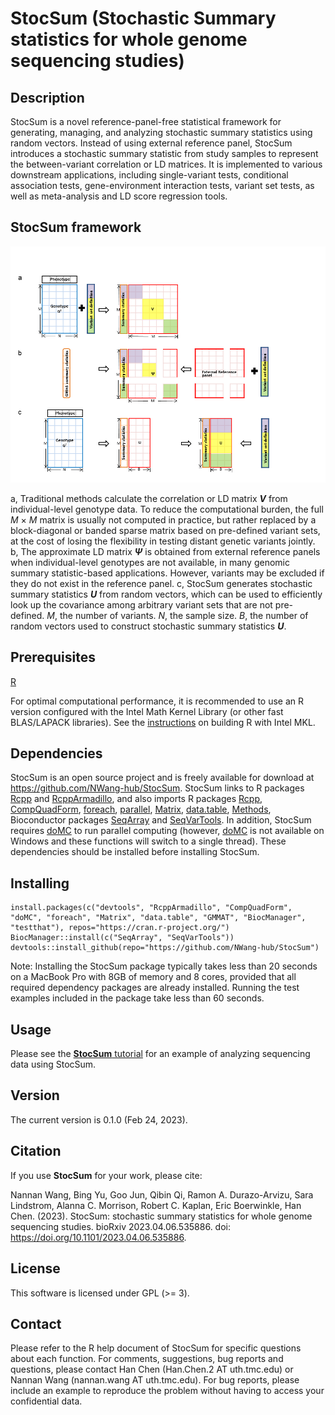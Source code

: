 # StocSum (Stochastic Summary statistics for whole genome sequencing studies)
## Description
StocSum is a novel reference-panel-free statistical framework for generating, managing, and analyzing stochastic summary statistics using random vectors. Instead of using external reference panel, StocSum introduces a stochastic summary statistic from study samples to represent the between-variant correlation or LD matrices. It is implemented to various downstream applications, including single-variant tests, conditional association tests, gene-environment interaction tests, variant set tests, as well as meta-analysis and LD score regression tools. 

## StocSum framework
![StocSum_framework](inst/docs/StocSum_framework.png)

a, Traditional methods calculate the correlation or LD matrix ***V*** from individual-level genotype data. To reduce the computational burden, the full *M* × *M* matrix is usually not computed in practice, but rather replaced by a block-diagonal or banded sparse matrix based on pre-defined variant sets, at the cost of losing the flexibility in testing distant genetic variants jointly. b, The approximate LD matrix ***Ψ*** is obtained from external reference panels when individual-level genotypes are not available, in many genomic summary statistic-based applications. However, variants may be excluded if they do not exist in the reference panel. c, StocSum generates stochastic summary statistics ***U*** from random vectors, which can be used to efficiently look up the covariance among arbitrary variant sets that are not pre-defined. *M*, the number of variants. *N*, the sample size. *B*, the number of random vectors used to construct stochastic summary statistics ***U***.

## Prerequisites
<a href="https://www.r-project.org">R</a>

For optimal computational performance, it is recommended to use an R version configured with the Intel Math Kernel Library (or other fast BLAS/LAPACK libraries). See the <a href="https://software.intel.com/en-us/articles/using-intel-mkl-with-r">instructions</a> on building R with Intel MKL.


## Dependencies
StocSum is an open source project and is freely available for download at https://github.com/NWang-hub/StocSum. StocSum links to R packages <a href="https://CRAN.R-project.org/package=Rcpp">Rcpp</a> and <a href="https://CRAN.R-project.org/package=RcppArmadillo">RcppArmadillo</a>, and also imports R packages <a href="https://CRAN.R-project.org/package=Rcpp">Rcpp</a>, <a href="https://CRAN.R-project.org/package=CompQuadForm">CompQuadForm</a>, <a href="https://CRAN.R-project.org/package=foreach">foreach</a>, <a href="https://CRAN.R-project.org/view=HighPerformanceComputing">parallel</a>, <a href="https://cran.r-project.org/web/packages/Matrix/index.html">Matrix</a>, <a href="https://cran.r-project.org/web/packages/data.table/index.html">data.table</a>, <a href="https://stat.ethz.ch/R-manual/R-devel/library/methods/html/00Index.html">Methods</a>, Bioconductor packages <a href="http://bioconductor.org/packages/release/bioc/html/SeqArray.html">SeqArray</a> and <a href="http://bioconductor.org/packages/release/bioc/html/SeqVarTools.html">SeqVarTools</a>. In addition, StocSum requires <a href="https://CRAN.R-project.org/package=doMC">doMC</a> to run parallel computing (however, <a href="https://CRAN.R-project.org/package=doMC">doMC</a> is not available on Windows and these functions will switch to a single thread). These dependencies should be installed before installing StocSum.


## Installing
```
install.packages(c("devtools", "RcppArmadillo", "CompQuadForm", "doMC", "foreach", "Matrix", "data.table", "GMMAT", "BiocManager", "testthat"), repos="https://cran.r-project.org/")
BiocManager::install(c("SeqArray", "SeqVarTools"))
devtools::install_github(repo="https://github.com/NWang-hub/StocSum")
```
Note: Installing the StocSum package typically takes less than 20 seconds on a MacBook Pro with 8GB of memory and 8 cores, provided that all required dependency packages are already installed. Running the test examples included in the package take less than 60 seconds.  

## Usage
Please see the <a href="vignettes/StocSum_tutorial.pdf">**StocSum** tutorial</a> for an example of analyzing sequencing data using StocSum.

## Version
The current version is 0.1.0 (Feb 24, 2023).

## Citation
If you use **StocSum** for your work, please cite:

Nannan Wang, Bing Yu, Goo Jun, Qibin Qi, Ramon A. Durazo-Arvizu, Sara Lindstrom, Alanna C. Morrison, Robert C. Kaplan, Eric Boerwinkle, Han Chen. (2023). StocSum: stochastic summary statistics for whole genome sequencing studies. bioRxiv 2023.04.06.535886. doi: https://doi.org/10.1101/2023.04.06.535886.

## License
This software is licensed under GPL (>= 3).

## Contact
Please refer to the R help document of StocSum for specific questions about each function. For comments, suggestions, bug reports and questions, please contact Han Chen (Han.Chen.2 AT uth.tmc.edu) or Nannan Wang (nannan.wang AT uth.tmc.edu). For bug reports, please include an example to reproduce the problem without having to access your confidential data.
